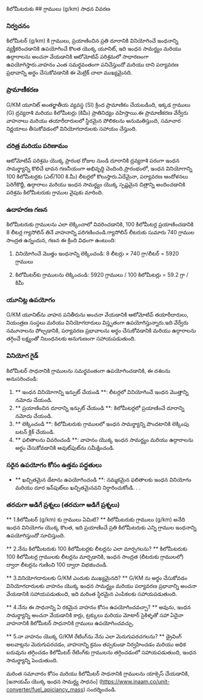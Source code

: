 కిలోమీటరుకు ## గ్రాములు (g/km) సాధన వివరణ

### నిర్వచనం
కిలోమీటర్ (g/km) కి గ్రాములు, ప్రయాణించిన ప్రతి దూరానికి వినియోగించే ఇంధనాన్ని వ్యక్తీకరించడానికి ఉపయోగించే కొలత యొక్క యూనిట్, ఇది ఇంధన సామర్థ్యం మరియు ఉద్గారాలను అంచనా వేయడానికి ఆటోమోటివ్ పరిశ్రమలో సాధారణంగా ఉపయోగిస్తారు.వాహనం ఎంత సమర్థవంతంగా పనిచేస్తుందో మరియు దాని పర్యావరణ ప్రభావాన్ని అర్థం చేసుకోవడానికి ఈ మెట్రిక్ చాలా ముఖ్యమైనది.

### ప్రామాణీకరణ
G/KM యూనిట్ అంతర్జాతీయ వ్యవస్థ (SI) క్రింద ప్రామాణికం చేయబడింది, ఇక్కడ గ్రాములు (G) ద్రవ్యరాశి మరియు కిలోమీటర్లు (కిమీ) ప్రాతినిధ్యం వహిస్తాయి.ఈ ప్రామాణీకరణ వేర్వేరు వాహనాలు మరియు తయారీదారులలో స్థిరమైన పోలికలను అనుమతిస్తుంది, సమాచార నిర్ణయాలు తీసుకోవడంలో వినియోగదారులకు సహాయం చేస్తుంది.

### చరిత్ర మరియు పరిణామం
ఆటోమోటివ్ పరిశ్రమ యొక్క ప్రారంభ రోజుల నుండి దూరానికి ద్రవ్యరాశి పరంగా ఇంధన సామర్థ్యాన్ని కొలిచే భావన గణనీయంగా అభివృద్ధి చెందింది.ప్రారంభంలో, ఇంధన వినియోగాన్ని 100 కిలోమీటర్లకు (ఎల్/100 కి.మీ) లీటర్లలో కొలుస్తారు.ఏదేమైనా, పర్యావరణ ఆందోళనలు పెరిగేకొద్దీ, ఉద్గారాలు మరియు ఇంధన సామర్థ్యం యొక్క స్పష్టమైన చిత్రాన్ని అందించడానికి పరిశ్రమ కిలోమీటరుకు గ్రాముల వైపుకు మారింది.

### ఉదాహరణ గణన
కిలోమీటరుకు గ్రాములను ఎలా లెక్కించాలో వివరించడానికి, 100 కిలోమీటర్ల ప్రయాణించడానికి 8 లీటర్ల గ్యాసోలిన్ తినే వాహనాన్ని పరిగణించండి.గ్యాసోలిన్ లీటరుకు సుమారు 740 గ్రాముల సాంద్రత ఉన్నందున, గణన ఈ క్రింది విధంగా ఉంటుంది:

1. వినియోగించే మొత్తం ఇంధనాన్ని లెక్కించండి:
8 లీటర్లు × 740 గ్రా/లీటర్ = 5920 గ్రాములు

2. కిలోమీటర్‌కు గ్రాములను లెక్కించండి:
5920 గ్రాములు / 100 కిలోమీటర్లు = 59.2 గ్రా / కిమీ

### యూనిట్ల ఉపయోగం
G/KM యూనిట్‌ను వాహన పనితీరును అంచనా వేయడానికి ఆటోమోటివ్ తయారీదారులు, నియంత్రణ సంస్థలు మరియు వినియోగదారులు విస్తృతంగా ఉపయోగిస్తున్నారు.ఇది వేర్వేరు నమూనాలను పోల్చడానికి, పర్యావరణ ప్రభావాలను అర్థం చేసుకోవడానికి మరియు ఉద్గారాలను తగ్గించే లక్ష్యంతో నిబంధనలకు అనుగుణంగా సహాయపడుతుంది.

### వినియోగ గైడ్
కిలోమీటర్ సాధనానికి గ్రాములను సమర్థవంతంగా ఉపయోగించడానికి, ఈ దశలను అనుసరించండి:
1. ** ఇంధన వినియోగాన్ని ఇన్పుట్ చేయండి **: లీటర్లలో వినియోగించే ఇంధన మొత్తాన్ని నమోదు చేయండి.
2. ** ప్రయాణించిన దూరాన్ని ఇన్పుట్ చేయండి **: కిలోమీటర్లలో ప్రయాణించే దూరాన్ని నమోదు చేయండి.
3. ** లెక్కించండి **: కిలోమీటరుకు గ్రాములలో ఇంధన సామర్థ్యాన్ని పొందటానికి లెక్కింపు బటన్ క్లిక్ చేయండి.
4. ** ఫలితాలను వివరించండి **: వాహనం యొక్క ఇంధన సామర్థ్యం మరియు ఉద్గారాలను అర్థం చేసుకోవడానికి అవుట్‌పుట్‌ను సమీక్షించండి.

### సరైన ఉపయోగం కోసం ఉత్తమ పద్ధతులు
- ** ఖచ్చితమైన డేటాను ఉపయోగించండి **: నమ్మకమైన ఫలితాలకు ఇంధన వినియోగం మరియు దూర ఇన్‌పుట్‌లు ఖచ్చితమైనవని నిర్ధారించుకోండి.
.
.

### తరచుగా అడిగే ప్రశ్నలు (తరచుగా అడిగే ప్రశ్నలు)

** 1.కిలోమీటర్ (g/km) కు గ్రాములు ఏమిటి? **
కిలోమీటరుకు గ్రాములు (g/km) అనేది ఇంధన వినియోగం యొక్క కొలత, ఇది ప్రయాణించే ప్రతి కిలోమీటరుకు ఎన్ని గ్రాముల ఇంధనాన్ని ఉపయోగిస్తుందో సూచిస్తుంది.

** 2.నేను కిలోమీటరుకు 100 కిలోమీటర్లకు లీటర్లను ఎలా మార్చగలను? **
కిలోమీటరుకు 100 కిలోమీటర్ల గ్రాములకు లీటర్లను మార్చడానికి, ఇంధన సాంద్రత (లీటరుకు గ్రాములలో) ద్వారా లీటర్లను గుణించి 100 ద్వారా విభజించండి.

** 3.వినియోగదారులకు G/KM ఎందుకు ముఖ్యమైనది? **
G/KM ను అర్థం చేసుకోవడం వినియోగదారులకు వాహనం యొక్క ఇంధన సామర్థ్యం మరియు పర్యావరణ ప్రభావాన్ని అంచనా వేయడానికి సహాయపడుతుంది, ఇది మరింత స్థిరమైన ఎంపికలకు సహాయపడుతుంది.

** 4.నేను ఈ సాధనాన్ని ఏ రకమైన వాహనం కోసం ఉపయోగించవచ్చా? **
అవును, ఇంధన సామర్థ్యాన్ని అంచనా వేయడానికి కార్లు, ట్రక్కులు మరియు మోటార్ సైకిళ్ళతో సహా ఏదైనా వాహనానికి కిలోమీటర్ సాధనానికి గ్రాములు ఉపయోగించవచ్చు.

** 5.నా వాహనం యొక్క G/KM రేటింగ్‌ను నేను ఎలా మెరుగుపరచగలను? **
డ్రైవింగ్ అలవాట్లను మెరుగుపరచడం, వాహనాన్ని క్రమం తప్పకుండా నిర్వహించడం మరియు అధిక బరువును తగ్గించడం కిలోమీటర్ రేటింగ్‌కు గ్రాములను తగ్గించడంలో సహాయపడుతుంది, ఇంధన సామర్థ్యాన్ని పెంచుతుంది.

మరింత సమాచారం కోసం మరియు కిలోమీటర్ సాధనానికి గ్రాములను యాక్సెస్ చేయడానికి, [ఇనాయమ్ యొక్క ఇంధన సామర్థ్య సాధనం] (https://www.inaam.co/unit-converter/fuel_apiciancy_mass) సందర్శించండి.